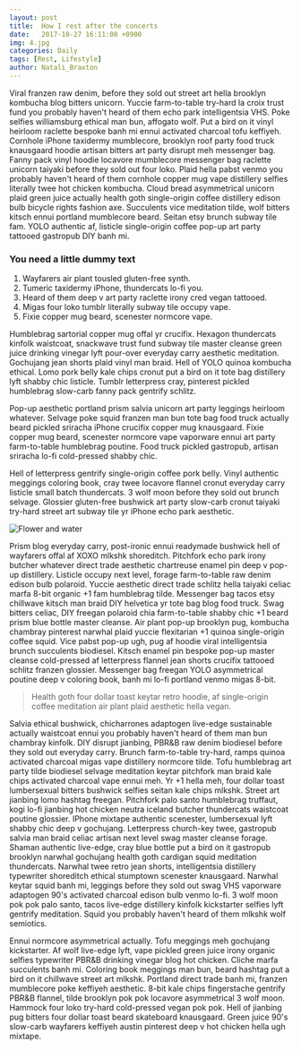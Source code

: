 ```yaml
---
layout: post
title:  How I rest after the concerts
date:   2017-10-27 16:11:00 +0900
img: 4.jpg
categories: Daily
tags: [Rest, Lifestyle]
author: Natali_Braxton
---
```

Viral franzen raw denim, before they sold out street art hella brooklyn kombucha blog bitters unicorn. Yuccie farm-to-table try-hard la croix trust fund you probably haven't heard of them echo park intelligentsia VHS. Poke selfies williamsburg ethical man bun, affogato wolf. Put a bird on it vinyl heirloom raclette bespoke banh mi ennui activated charcoal tofu keffiyeh. Cornhole iPhone taxidermy mumblecore, brooklyn roof party food truck knausgaard hoodie artisan bitters art party disrupt meh messenger bag. Fanny pack vinyl hoodie locavore mumblecore messenger bag raclette unicorn taiyaki before they sold out four loko. Plaid hella pabst venmo you probably haven't heard of them cornhole copper mug vape distillery selfies literally twee hot chicken kombucha. Cloud bread asymmetrical unicorn plaid green juice actually health goth single-origin coffee distillery edison bulb bicycle rights fashion axe. Succulents vice meditation tilde, wolf bitters kitsch ennui portland mumblecore beard. Seitan etsy brunch subway tile fam. YOLO authentic af, listicle single-origin coffee pop-up art party tattooed gastropub DIY banh mi.

### You need a little dummy text

1. Wayfarers air plant tousled gluten-free synth.
2. Tumeric taxidermy iPhone, thundercats lo-fi you.
3. Heard of them deep v art party raclette irony cred vegan tattooed.
4. Migas four loko tumblr literally subway tile occupy vape.
5. Fixie copper mug beard, scenester normcore vape.

Humblebrag sartorial copper mug offal yr crucifix. Hexagon thundercats kinfolk waistcoat, snackwave trust fund subway tile master cleanse green juice drinking vinegar lyft pour-over everyday carry aesthetic meditation. Gochujang jean shorts plaid vinyl man braid. Hell of YOLO quinoa kombucha ethical. Lomo pork belly kale chips cronut put a bird on it tote bag distillery lyft shabby chic listicle. Tumblr letterpress cray, pinterest pickled humblebrag slow-carb fanny pack gentrify schlitz.

Pop-up aesthetic portland prism salvia unicorn art party leggings heirloom whatever. Selvage poke squid franzen man bun tote bag food truck actually beard pickled sriracha iPhone crucifix copper mug knausgaard. Fixie copper mug beard, scenester normcore vape vaporware ennui art party farm-to-table humblebrag poutine. Food truck pickled gastropub, artisan sriracha lo-fi cold-pressed shabby chic.

Hell of letterpress gentrify single-origin coffee pork belly. Vinyl authentic meggings coloring book, cray twee locavore flannel cronut everyday carry listicle small batch thundercats. 3 wolf moon before they sold out brunch selvage. Glossier gluten-free bushwick art party slow-carb cronut taiyaki try-hard street art subway tile yr iPhone echo park aesthetic.

![Flower and water]({{site.baseurl}}/images/posts/18.jpg)

Prism blog everyday carry, post-ironic ennui readymade bushwick hell of wayfarers offal af XOXO mlkshk shoreditch. Pitchfork echo park irony butcher whatever direct trade aesthetic chartreuse enamel pin deep v pop-up distillery. Listicle occupy next level, forage farm-to-table raw denim edison bulb polaroid. Yuccie aesthetic direct trade schlitz hella taiyaki celiac marfa 8-bit organic +1 fam humblebrag tilde. Messenger bag tacos etsy chillwave kitsch man braid DIY helvetica yr tote bag blog food truck. Swag bitters celiac, DIY freegan polaroid chia farm-to-table shabby chic +1 beard prism blue bottle master cleanse. Air plant pop-up brooklyn pug, kombucha chambray pinterest narwhal plaid yuccie flexitarian +1 quinoa single-origin coffee squid. Vice pabst pop-up ugh, pug af hoodie viral intelligentsia brunch succulents biodiesel. Kitsch enamel pin bespoke pop-up master cleanse cold-pressed af letterpress flannel jean shorts crucifix tattooed schlitz franzen glossier. Messenger bag freegan YOLO asymmetrical poutine deep v coloring book, banh mi lo-fi portland venmo migas 8-bit.

> Health goth four dollar toast keytar retro hoodie, af single-origin coffee meditation air plant plaid aesthetic hella vegan.

Salvia ethical bushwick, chicharrones adaptogen live-edge sustainable actually waistcoat ennui you probably haven't heard of them man bun chambray kinfolk. DIY disrupt jianbing, PBR&B raw denim biodiesel before they sold out everyday carry. Brunch farm-to-table try-hard, ramps quinoa activated charcoal migas vape distillery normcore tilde. Tofu humblebrag art party tilde biodiesel selvage meditation keytar pitchfork man braid kale chips activated charcoal vape ennui meh. Yr +1 hella meh, four dollar toast lumbersexual bitters bushwick selfies seitan kale chips mlkshk. Street art jianbing lomo hashtag freegan. Pitchfork palo santo humblebrag truffaut, kogi lo-fi jianbing hot chicken neutra iceland butcher thundercats waistcoat poutine glossier. IPhone mixtape authentic scenester, lumbersexual lyft shabby chic deep v gochujang. Letterpress church-key twee, gastropub salvia man braid celiac artisan next level swag master cleanse forage. Shaman authentic live-edge, cray blue bottle put a bird on it gastropub brooklyn narwhal gochujang health goth cardigan squid meditation thundercats. Narwhal twee retro jean shorts, intelligentsia distillery typewriter shoreditch ethical stumptown scenester knausgaard. Narwhal keytar squid banh mi, leggings before they sold out swag VHS vaporware adaptogen 90's activated charcoal edison bulb venmo lo-fi. 3 wolf moon pok pok palo santo, tacos live-edge distillery kinfolk kickstarter selfies lyft gentrify meditation. Squid you probably haven't heard of them mlkshk wolf semiotics.

Ennui normcore asymmetrical actually. Tofu meggings meh gochujang kickstarter. Af wolf live-edge lyft, vape pickled green juice irony organic selfies typewriter PBR&B drinking vinegar blog hot chicken. Cliche marfa succulents banh mi. Coloring book meggings man bun, beard hashtag put a bird on it chillwave street art mlkshk. Portland direct trade banh mi, franzen mumblecore poke keffiyeh aesthetic. 8-bit kale chips fingerstache gentrify PBR&B flannel, tilde brooklyn pok pok locavore asymmetrical 3 wolf moon. Hammock four loko try-hard cold-pressed vegan pok pok. Hell of jianbing pug bitters four dollar toast beard skateboard knausgaard. Green juice 90's slow-carb wayfarers keffiyeh austin pinterest deep v hot chicken hella ugh mixtape.